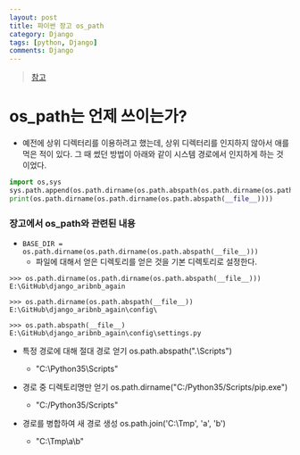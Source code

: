 ```yaml
---
layout: post
title: 파이썬 장고 os_path
category: Django
tags: [python, Django]
comments: Django
---
```


> [참고](https://brownbears.tistory.com/296)

# os_path는 언제 쓰이는가?

- 예전에 상위 디렉터리를 이용하려고 했는데, 상위 디렉터리를 인지하지 않아서 애를 먹은 적이 있다. 그 때 썼던 방법이 아래와 같이 시스템 경로에서 인지하게 하는 것이었다.

```python
import os,sys
sys.path.append(os.path.dirname(os.path.abspath(os.path.dirname(os.path.abspath(__file__)))))
print(os.path.dirname(os.path.dirname(os.path.abspath(__file__))))
```

### 장고에서 os_path와 관련된 내용

- `BASE_DIR = os.path.dirname(os.path.dirname(os.path.abspath(__file__)))`
    - 파일에 대해서 얻은 디렉토리를 얻은 것을 기본 디렉토리로 설정한다.

```console
>>> os.path.dirname(os.path.dirname(os.path.abspath(__file__)))
E:\GitHub\django_aribnb_again

>>> os.path.dirname(os.path.abspath(__file__))
E:\GitHub\django_aribnb_again\config\

>>> os.path.abspath(__file__)
E:\GitHub\django_aribnb_again\config\settings.py
```

- 특정 경로에 대해 절대 경로 얻기	os.path.abspath(".\\Scripts")
    - "C:\Python35\Scripts"

- 경로 중 디렉토리명만 얻기	os.path.dirname("C:/Python35/Scripts/pip.exe")
    - "C:/Python35/Scripts"

- 경로를 병합하여 새 경로 생성	os.path.join('C:\Tmp', 'a', 'b')
    - "C:\Tmp\a\b"
